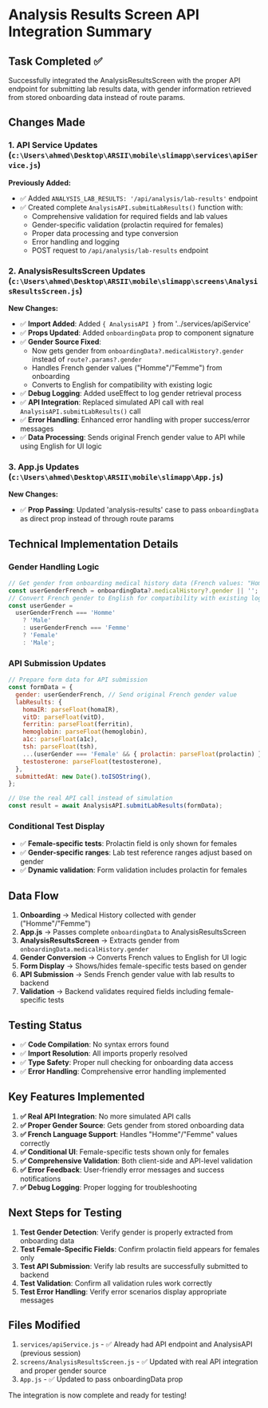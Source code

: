 # Analysis Results Screen API Integration Summary

## Task Completed ✅

Successfully integrated the AnalysisResultsScreen with the proper API endpoint for submitting lab results data, with gender information retrieved from stored onboarding data instead of route params.

## Changes Made

### 1. **API Service Updates** (`c:\Users\ahmed\Desktop\ARSII\mobile\slimapp\services\apiService.js`)

**Previously Added:**

- ✅ Added `ANALYSIS_LAB_RESULTS: '/api/analysis/lab-results'` endpoint
- ✅ Created complete `AnalysisAPI.submitLabResults()` function with:
  - Comprehensive validation for required fields and lab values
  - Gender-specific validation (prolactin required for females)
  - Proper data processing and type conversion
  - Error handling and logging
  - POST request to `/api/analysis/lab-results` endpoint

### 2. **AnalysisResultsScreen Updates** (`c:\Users\ahmed\Desktop\ARSII\mobile\slimapp\screens\AnalysisResultsScreen.js`)

**New Changes:**

- ✅ **Import Added**: Added `{ AnalysisAPI }` from '../services/apiService'
- ✅ **Props Updated**: Added `onboardingData` prop to component signature
- ✅ **Gender Source Fixed**:
  - Now gets gender from `onboardingData?.medicalHistory?.gender` instead of `route?.params?.gender`
  - Handles French gender values ("Homme"/"Femme") from onboarding
  - Converts to English for compatibility with existing logic
- ✅ **Debug Logging**: Added useEffect to log gender retrieval process
- ✅ **API Integration**: Replaced simulated API call with real `AnalysisAPI.submitLabResults()` call
- ✅ **Error Handling**: Enhanced error handling with proper success/error messages
- ✅ **Data Processing**: Sends original French gender value to API while using English for UI logic

### 3. **App.js Updates** (`c:\Users\ahmed\Desktop\ARSII\mobile\slimapp\App.js`)

**New Changes:**

- ✅ **Prop Passing**: Updated 'analysis-results' case to pass `onboardingData` as direct prop instead of through route params

## Technical Implementation Details

### Gender Handling Logic

```javascript
// Get gender from onboarding medical history data (French values: "Homme"/"Femme")
const userGenderFrench = onboardingData?.medicalHistory?.gender || '';
// Convert French gender to English for compatibility with existing logic
const userGender =
  userGenderFrench === 'Homme'
    ? 'Male'
    : userGenderFrench === 'Femme'
    ? 'Female'
    : 'Male';
```

### API Submission Updates

```javascript
// Prepare form data for API submission
const formData = {
  gender: userGenderFrench, // Send original French gender value
  labResults: {
    homaIR: parseFloat(homaIR),
    vitD: parseFloat(vitD),
    ferritin: parseFloat(ferritin),
    hemoglobin: parseFloat(hemoglobin),
    a1c: parseFloat(a1c),
    tsh: parseFloat(tsh),
    ...(userGender === 'Female' && { prolactin: parseFloat(prolactin) }),
    testosterone: parseFloat(testosterone),
  },
  submittedAt: new Date().toISOString(),
};

// Use the real API call instead of simulation
const result = await AnalysisAPI.submitLabResults(formData);
```

### Conditional Test Display

- ✅ **Female-specific tests**: Prolactin field is only shown for females
- ✅ **Gender-specific ranges**: Lab test reference ranges adjust based on gender
- ✅ **Dynamic validation**: Form validation includes prolactin for females

## Data Flow

1. **Onboarding** → Medical History collected with gender ("Homme"/"Femme")
2. **App.js** → Passes complete `onboardingData` to AnalysisResultsScreen
3. **AnalysisResultsScreen** → Extracts gender from `onboardingData.medicalHistory.gender`
4. **Gender Conversion** → Converts French values to English for UI logic
5. **Form Display** → Shows/hides female-specific tests based on gender
6. **API Submission** → Sends French gender value with lab results to backend
7. **Validation** → Backend validates required fields including female-specific tests

## Testing Status

- ✅ **Code Compilation**: No syntax errors found
- ✅ **Import Resolution**: All imports properly resolved
- ✅ **Type Safety**: Proper null checking for onboarding data access
- ✅ **Error Handling**: Comprehensive error handling implemented

## Key Features Implemented

1. **✅ Real API Integration**: No more simulated API calls
2. **✅ Proper Gender Source**: Gets gender from stored onboarding data
3. **✅ French Language Support**: Handles "Homme"/"Femme" values correctly
4. **✅ Conditional UI**: Female-specific tests shown only for females
5. **✅ Comprehensive Validation**: Both client-side and API-level validation
6. **✅ Error Feedback**: User-friendly error messages and success notifications
7. **✅ Debug Logging**: Proper logging for troubleshooting

## Next Steps for Testing

1. **Test Gender Detection**: Verify gender is properly extracted from onboarding data
2. **Test Female-Specific Fields**: Confirm prolactin field appears for females only
3. **Test API Submission**: Verify lab results are successfully submitted to backend
4. **Test Validation**: Confirm all validation rules work correctly
5. **Test Error Handling**: Verify error scenarios display appropriate messages

## Files Modified

1. `services/apiService.js` - ✅ Already had API endpoint and AnalysisAPI (previous session)
2. `screens/AnalysisResultsScreen.js` - ✅ Updated with real API integration and proper gender source
3. `App.js` - ✅ Updated to pass onboardingData prop

The integration is now complete and ready for testing!

